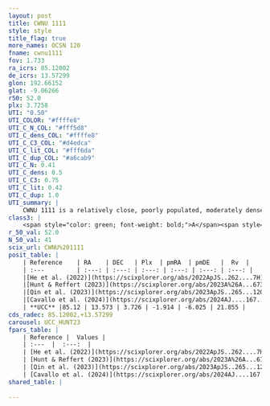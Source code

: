```yaml
---
layout: post
title: CWNU 1111
style: style
title_flag: true
more_names: OCSN 120
fname: cwnu1111
fov: 1.733
ra_icrs: 85.12002
de_icrs: 13.57299
glon: 192.66152
glat: -9.06266
r50: 52.0
plx: 3.7258
UTI: "0.50"
UTI_COLOR: "#ffffe8"
UTI_C_N_COL: "#fff5d8"
UTI_C_dens_COL: "#ffffe8"
UTI_C_C3_COL: "#d4edca"
UTI_C_lit_COL: "#fff6da"
UTI_C_dup_COL: "#a6cab9"
UTI_C_N: 0.41
UTI_C_dens: 0.5
UTI_C_C3: 0.75
UTI_C_lit: 0.42
UTI_C_dup: 1.0
UTI_summary: |
    CWNU 1111 is a relatively close, poorly populated, moderately dense object of high C3 quality. It was recently reported in the literature.
class3: |
    <span style="color: green; font-weight: bold;">A</span><span style="color: #FFC300; font-weight: bold;">B</span>
r_50_val: 52.0
N_50_val: 41
scix_url: CWNU%201111
posit_table: |
    | Reference    | RA    | DEC   | Plx  | pmRA  | pmDE   |  Rv  |
    | :---         | :---: | :---: | :---: | :---: | :---: | :---: |
    |[He et al. (2022)](https://scixplorer.org/abs/2022ApJS..262....7H) | 85.181 | 13.382 | 3.745 | -1.914 | -6.117 | -- |
    |[Hunt & Reffert (2023)](https://scixplorer.org/abs/2023A%26A...673A.114H) | 85.103 | 13.707 | 3.707 | -1.976 | -6.105 | 21.523 |
    |[Qin et al. (2023)](https://scixplorer.org/abs/2023ApJS..265...12Q) | 84.3 | 14.4 | 3.62 | -1.69 | -6.4 | 21.21 |
    |[Cavallo et al. (2024)](https://scixplorer.org/abs/2024AJ....167...12C) | 84.822 | 13.859 | 3.716 | -- | -- | -- |
    | **UCC** |85.12 | 13.573 | 3.726 | -1.914 | -6.025 | 21.855 | 
cds_radec: 85.12002,+13.57299
carousel: UCC_HUNT23
fpars_table: |
    | Reference |  Values |
    | :---  |  :---:  |
    | [He et al. (2022)](https://scixplorer.org/abs/2022ApJS..262....7H) | `A0=0.05, logAge=7.4` |
    | [Hunt & Reffert (2023)](https://scixplorer.org/abs/2023A%26A...673A.114H) | `AV50=0.234, diffAV50=0.561, MOD50=7.131, logAge50=7.333` |
    | [Qin et al. (2023)](https://scixplorer.org/abs/2023ApJS..265...12Q) | `E(B-V)=0.13, m-M=7.53, logt=7.35` |
    | [Cavallo et al. (2024)](https://scixplorer.org/abs/2024AJ....167...12C) | `AV50=0.78, dMod50=7.12, logAge50=7.33, [Fe/H]50=0.07` |
shared_table: |
    
---
```

